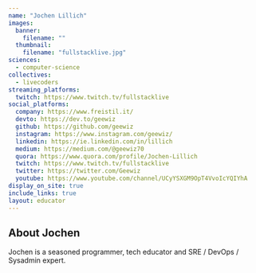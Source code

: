 ```yaml
---
name: "Jochen Lillich"
images:
  banner:
    filename: ""
  thumbnail:
    filename: "fullstacklive.jpg"
sciences:
  - computer-science
collectives:
  - livecoders
streaming_platforms:
  twitch: https://www.twitch.tv/fullstacklive
social_platforms:
  company: https://www.freistil.it/
  devto: https://dev.to/geewiz
  github: https://github.com/geewiz
  instagram: https://www.instagram.com/geewiz/
  linkedin: https://ie.linkedin.com/in/lillich
  medium: https://medium.com/@geewiz70
  quora: https://www.quora.com/profile/Jochen-Lillich
  twitch: https://www.twitch.tv/fullstacklive
  twitter: https://twitter.com/Geewiz
  youtube: https://www.youtube.com/channel/UCyYSXGM9OpT4VvoIcYQIYhA
display_on_site: true
include_links: true
layout: educator
---
```

## About Jochen

Jochen is a seasoned programmer, tech educator and SRE / DevOps / Sysadmin expert.

